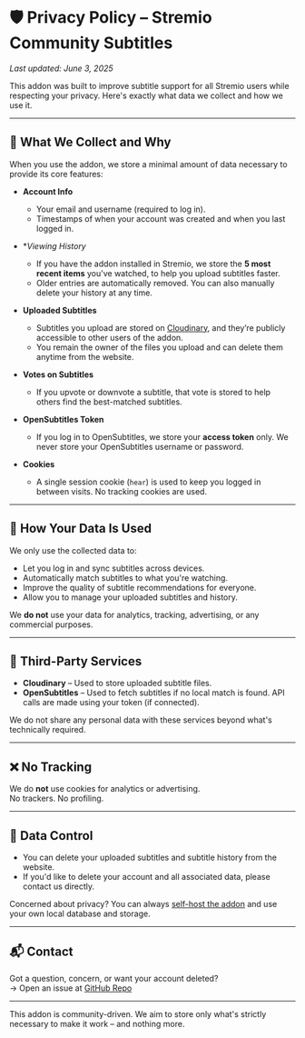 # 🛡️ Privacy Policy – Stremio Community Subtitles

_Last updated: June 3, 2025_

This addon was built to improve subtitle support for all Stremio users while respecting your privacy. Here's exactly what data we collect and how we use it.

---

## 🔐 What We Collect and Why

When you use the addon, we store a minimal amount of data necessary to provide its core features:

- **Account Info**
  - Your email and username (required to log in).
  - Timestamps of when your account was created and when you last logged in.

- **Viewing History*
  - If you have the addon installed in Stremio, we store the **5 most recent items** you've watched, to help you upload subtitles faster.
  - Older entries are automatically removed. You can also manually delete your history at any time.

- **Uploaded Subtitles**
  - Subtitles you upload are stored on [Cloudinary](https://cloudinary.com), and they’re publicly accessible to other users of the addon.
  - You remain the owner of the files you upload and can delete them anytime from the website.

- **Votes on Subtitles**
  - If you upvote or downvote a subtitle, that vote is stored to help others find the best-matched subtitles.

- **OpenSubtitles Token**
  - If you log in to OpenSubtitles, we store your **access token** only. We never store your OpenSubtitles username or password.

- **Cookies**
  - A single session cookie (`hear`) is used to keep you logged in between visits. No tracking cookies are used.

---

## 📁 How Your Data Is Used

We only use the collected data to:

- Let you log in and sync subtitles across devices.
- Automatically match subtitles to what you're watching.
- Improve the quality of subtitle recommendations for everyone.
- Allow you to manage your uploaded subtitles and history.

We **do not** use your data for analytics, tracking, advertising, or any commercial purposes.

---

## 🔗 Third-Party Services

- **Cloudinary** – Used to store uploaded subtitle files.
- **OpenSubtitles** – Used to fetch subtitles if no local match is found. API calls are made using your token (if connected).

We do not share any personal data with these services beyond what's technically required.

---

## ❌ No Tracking

We do **not** use cookies for analytics or advertising.  
No trackers. No profiling.

---

## 🧹 Data Control

- You can delete your uploaded subtitles and subtitle history from the website.
- If you'd like to delete your account and all associated data, please contact us directly.

Concerned about privacy? You can always [self-host the addon](https://github.com/skoruppa/stremio-community-subtitles) and use your own local database and storage.

---

## 📬 Contact

Got a question, concern, or want your account deleted?  
→ Open an issue at [GitHub Repo](https://github.com/skoruppa/stremio-community-subtitles)  

---

This addon is community-driven. We aim to store only what's strictly necessary to make it work – and nothing more.